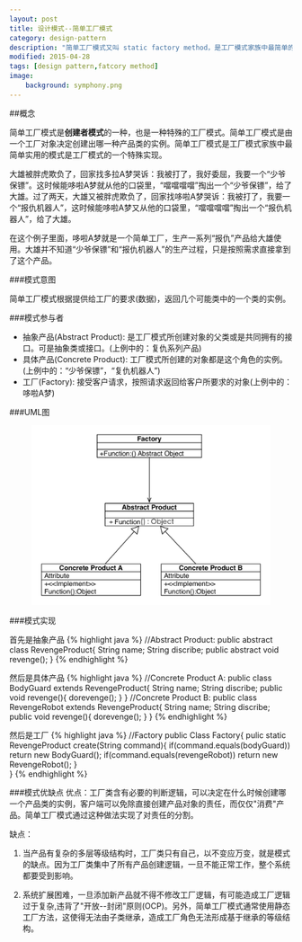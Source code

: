 ```yaml
---
layout: post
title: 设计模式--简单工厂模式
category: design-pattern
description: "简单工厂模式又叫 static factory method，是工厂模式家族中最简单的实现，但是这种最简单的实现往往却很实用"
modified: 2015-04-28
tags: [design pattern,fatcory method]
image:
    background: symphony.png
---
```


##概念

简单工厂模式是**创建者模式**的一种，也是一种特殊的工厂模式。简单工厂模式是由一个工厂对象决定创建出哪一种产品类的实例。简单工厂模式是工厂模式家族中最简单实用的模式是工厂模式的一个特殊实现。

大雄被胖虎欺负了，回家找多拉A梦哭诉：我被打了，我好委屈，我要一个“少爷保镖”。这时候能哆啦A梦就从他的口袋里，“噹噹噹噹”掏出一个“少爷保镖”，给了大雄。过了两天，大雄又被胖虎欺负了，回家找哆啦A梦哭诉：我被打了，我要一个“报仇机器人”，这时候能哆啦A梦又从他的口袋里，“噹噹噹噹”掏出一个“报仇机器人”，给了大雄。

在这个例子里面，哆啦A梦就是一个简单工厂，生产一系列“报仇”产品给大雄使用。大雄并不知道“少爷保镖”和“报仇机器人”的生产过程，只是按照需求直接拿到了这个产品。

###模式意图

简单工厂模式根据提供给工厂的要求(数据)，返回几个可能类中的一个类的实例。

###模式参与者

* 抽象产品(Abstract Product): 是工厂模式所创建对象的父类或是共同拥有的接口。可是抽象类或接口。(上例中的：复仇系列产品)
* 具体产品(Concrete Product): 工厂模式所创建的对象都是这个角色的实例。(上例中的：“少爷保镖”，“复仇机器人”)
* 工厂(Factory): 接受客户请求，按照请求返回给客户所要求的对象(上例中的：哆啦A梦)

###UML图

<figure>
	<a href="https://raw.githubusercontent.com/lonelyswan/lonelyswan.github.io/master/images/simple-factory-method.jpg"><img src="https://raw.githubusercontent.com/lonelyswan/lonelyswan.github.io/master/images/simple-factory-method.jpg" alt="center"></a>
</figure>

###模式实现

首先是抽象产品
{% highlight java %}
//Abstract Product:
public abstract class RevengeProduct{
	String name;
	String discribe;
	public abstract void revenge();
}
{% endhighlight %}


然后是具体产品
{% highlight java %}
//Concrete Product A:
public class BodyGuard extends RevengeProduct{
	String name;
	String discribe;
	public void revenge(){
	    dorevenge();
	}
}
//Concrete Product B:
public class RevengeRobot extends RevengeProduct{
	String name;
	String discribe;
	public void revenge(){
	    dorevenge();
	}
}
{% endhighlight %}


然后是工厂
{% highlight java %}
//Factory
public Class Factory{
	pulic static RevengeProduct create(String command){
		if(command.equals(bodyGuard))
			return new BodyGuard();
		if(command.equals(revengeRobot))
			return new RevengeRobot();
	}	
}
{% endhighlight %}

###模式优缺点
优点：工厂类含有必要的判断逻辑，可以决定在什么时候创建哪一个产品类的实例，客户端可以免除直接创建产品对象的责任，而仅仅"消费"产品。简单工厂模式通过这种做法实现了对责任的分割。

缺点：

1. 当产品有复杂的多层等级结构时，工厂类只有自己，以不变应万变，就是模式的缺点。因为工厂类集中了所有产品创建逻辑，一旦不能正常工作，整个系统都要受到影响。

2. 系统扩展困难，一旦添加新产品就不得不修改工厂逻辑，有可能造成工厂逻辑过于复杂,违背了"开放--封闭"原则(OCP)。另外，简单工厂模式通常使用静态工厂方法，这使得无法由子类继承，造成工厂角色无法形成基于继承的等级结构。




